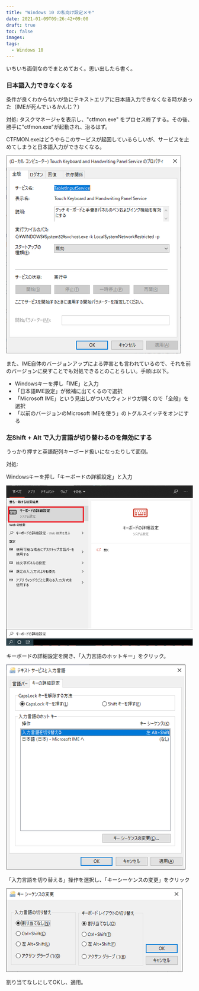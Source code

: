 ```yaml
---
title: "Windows 10 の私向け設定メモ"
date: 2021-01-09T09:26:42+09:00
draft: true
toc: false
images:
tags: 
  - Windows 10
---
```


いちいち面倒なのでまとめておく。思い出したら書く。



### 日本語入力できなくなる

条件が良くわからないが急にテキストエリアに日本語入力できなくなる時があった（IMEが死んでいるかんじ？）

対処: タスクマネージャを表示し、"ctfmon.exe" をプロセス終了する。その後、勝手に"ctfmon.exe"が起動され、治るはず。


CTFMON.exeはどうやらこのサービスが起因しているらしいが、サービスを止めてしまうと日本語入力ができなくなる。

![](images/index/2021-05-21-02-52-06.png)

また、IME自体のバージョンアップによる弊害とも言われているので、それを前のバージョンに戻すことでも対処できるとのことらしい。手順は以下。

- Windowsキーを押し「IME」と入力
- 「日本語IME設定」が候補に出てくるので選択
- 「Microsoft IME」という見出しがついたウィンドウが開くので「全般」を選択
- 「以前のバージョンのMicrosoft IMEを使う」のトグルスイッチをオンにする


### 左Shift + Alt で入力言語が切り替わるのを無効にする

うっかり押すと英語配列キーボード扱いになったりして面倒。

対処: 

Windowsキーを押し「キーボードの詳細設定」と入力

![キーボードの詳細設定](./images/index/2021-01-09-09-37-24.png)

キーボードの詳細設定を開き、「入力言語のホットキー」をクリック。

![テキストサービスと入力言語の画面](./images/index/2021-01-09-09-28-12.png)

「入力言語を切り替える」操作を選択し、「キーシーケンスの変更」をクリック

![キーシーケンスの変更の画面](./images/index/2021-01-09-09-29-27.png)

割り当てなしにしてOKし、適用。


